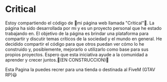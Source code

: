 # Critical

Estoy compartiendo el código de 🌴mi página web llamada "Critical"🌴. La página ha sido desarrollada por mi y es un proyecto personal que he estado trabajando en. El objetivo de la página es brindar una plataforma para compartir y discutir temas críticos de la sociedad y el mundo en general. He decidido compartir el código para que otros puedan ver cómo lo he construido y, posiblemente, mejorarlo o utilizarlo como base para sus propios proyectos. Espero que esta iniciativa ayude a la comunidad a aprender y crecer juntos.🚧(EN CONSTRUCCION)🚧

Esta Pagina la puedes recrer para una tienda o destinada al FiveM (GTAV RP)😃
